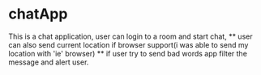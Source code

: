 # chatApp

This is a chat application, user can login to a room and start chat,
** user can also send  current location if  browser support(i was able to send my location with 'ie' browser)
** if user try to send bad words app filter the message and alert user.

